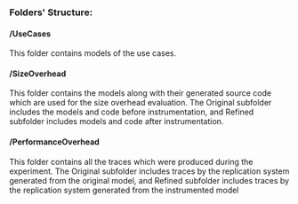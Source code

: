 ### Folders' Structure:

#### /UseCases 
This folder contains models of the use cases.

#### /SizeOverhead 
This folder contains the models along with their generated source code which are used for the size overhead evaluation. The Original subfolder includes the models and code before instrumentation, and Refined subfolder includes models and code after instrumentation.


#### /PerformanceOverhead 
This folder contains all the traces which were produced during the experiment. The Original subfolder includes traces by the replication system generated from the original model, and Refined subfolder includes traces by the replication system generated from the instrumented model
